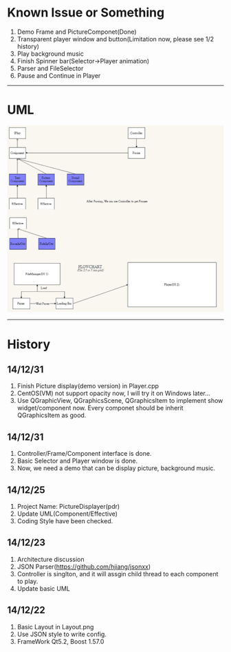 # Known Issue or Something

1. Demo Frame and PictureComponet(Done)
2. Transparent player window and button(Limitation now, please see 1/2 history)
3. Play background music
4. Finish Spinner bar(Selector->Player animation)
5. Parser and FileSelector
6. Pause and Continue in Player

----

# UML

![](https://raw.githubusercontent.com/WalonLi/PictureDisplayer/Meeting/doc/UML.png)

----

# History
## 14/12/31
1. Finish Picture display(demo version) in Player.cpp
2. CentOS(VM) not support opacity now, I will try it on Windows later...
3. Use QGraphicView, QGraphicsScene, QGraphicsItem to implement show widget/component now.
   Every componet should be inherit QGraphicsItem as good.

## 14/12/31
1. Controller/Frame/Component interface is done.
2. Basic Selector and Player window is done.
3. Now, we need a demo that can be display picture, background music.

## 14/12/25
1. Project Name: PictureDisplayer(pdr)
2. Update UML(Component/Effective)
3. Coding Style have been checked.

## 14/12/23
1. Architecture discussion
2. JSON Parser(https://github.com/hjiang/jsonxx)
3. Controller is singlton, and it will assgin child thread to each component to play.
4. Update basic UML

## 14/12/22
1. Basic Layout in Layout.png
2. Use JSON style to write config.
3. FrameWork Qt5.2, Boost 1.57.0
